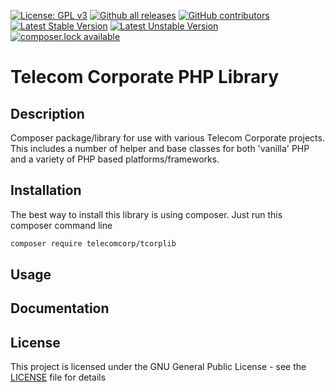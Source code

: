 [![License: GPL v3](https://img.shields.io/badge/License-GPL%20v3-blue.svg)](http://www.gnu.org/licenses/gpl-3.0)
[![Github all releases](https://img.shields.io/github/downloads/telecomcorp/tcorplib/total.svg)](https://GitHub.com/telecomcorp/tcorplib/releases/)
[![GitHub contributors](https://img.shields.io/github/contributors/telecomcorp/tcorplib.svg)](https://GitHub.com/telecomcorp/tcorplib/graphs/contributors/)
[![Latest Stable Version](https://poser.pugx.org/telecomcorp/tcorplib/version)](https://packagist.org/packages/telecomcorp/tcorplib)
[![Latest Unstable Version](https://poser.pugx.org/telecomcorp/tcorplib/v/unstable)](//packagist.org/packages/telecomcorp/tcorplib)
[![composer.lock available](https://poser.pugx.org/telecomcorp/tcorplib/composerlock)](https://packagist.org/packages/telecomcorp/tcorplib)


# Telecom Corporate PHP Library

## Description
Composer package/library for use with various Telecom Corporate projects. This includes a number of helper and base classes for both  'vanilla' PHP and a variety of PHP based platforms/frameworks.

## Installation
The best way to install this library is using composer. Just run this composer command line
```sh
composer require telecomcorp/tcorplib
```
## Usage

## Documentation

## License
This project is licensed under the GNU General Public License - see the [LICENSE](LICENSE "LICENSE") file for details
